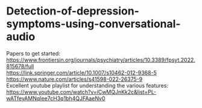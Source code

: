 # Detection-of-depression-symptoms-using-conversational-audio

Papers to get started: \
https://www.frontiersin.org/journals/psychiatry/articles/10.3389/fpsyt.2022.815678/full \
https://link.springer.com/article/10.1007/s10462-012-9368-5 \
https://www.nature.com/articles/s41598-022-26375-9 \
Excellent youtube playlist for understanding the various features: https://www.youtube.com/watch?v=iCwMQJnKk2c&list=PL-wATfeyAMNqIee7cH3q1bh4QJFAaeNv0

